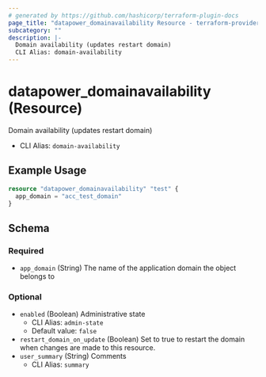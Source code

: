 ```yaml
---
# generated by https://github.com/hashicorp/terraform-plugin-docs
page_title: "datapower_domainavailability Resource - terraform-provider-datapower"
subcategory: ""
description: |-
  Domain availability (updates restart domain)
  CLI Alias: domain-availability
---
```


# datapower_domainavailability (Resource)

Domain availability (updates restart domain)
  - CLI Alias: `domain-availability`

## Example Usage

```terraform
resource "datapower_domainavailability" "test" {
  app_domain = "acc_test_domain"
}
```

<!-- schema generated by tfplugindocs -->
## Schema

### Required

- `app_domain` (String) The name of the application domain the object belongs to

### Optional

- `enabled` (Boolean) Administrative state
  - CLI Alias: `admin-state`
  - Default value: `false`
- `restart_domain_on_update` (Boolean) Set to true to restart the domain when changes are made to this resource.
- `user_summary` (String) Comments
  - CLI Alias: `summary`

